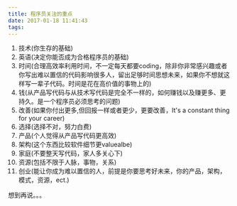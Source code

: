 ```yaml
---
title: 程序员关注的重点
date: 2017-01-18 11:41:43
tags:
---
```

   1. 技术(你生存的基础)
   2. 英语(决定你能否成为合格程序员的基础)
   3. 时间(合理高效率利用时间，不一定每天都要coding，除非你非常感兴趣或者你写出难以置信的代码影响很多人，留出足够时间思想未来，如果你不想就这样写一辈子代码。时间是花在高价值的事物上的)
   4. 钱(从产品写代码与从技术写代码是完全不一样的，如何赚钱以及赚更多、更持久。是一个程序员必须思考的问题)
   5. 改善(如果你付出更多,但回报一样或者更少，更要改善，It's a constant thing for your career)
   6. 选择(选择不对，努力白费)
   7. 产品(个人觉得从产品写代码更高效)
   8. 架构(这个东西比较软件细节更valuealbe)
   8. 家庭(不要整天写代码，家人多关心下)
   9. 资源(包括不限于人脉，事物，关系)
   10. 创业(能让你成为难以置信的人，前提是你要思考好未来，你的产品，架构，模式，资源，ect.)






  想到再说。。。


